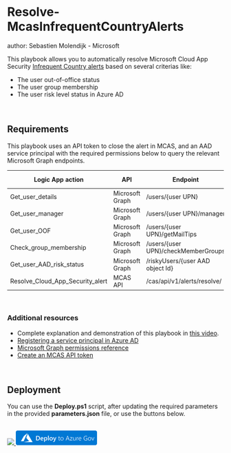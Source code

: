 # Resolve-McasInfrequentCountryAlerts
author: Sebastien Molendijk - Microsoft

This playbook allows you to automatically resolve Microsoft Cloud App Security [Infrequent Country alerts](http://aka.ms/mcasinvestigationguide#activity-from-infrequent-country) based on several criterias like:

* The user out-of-office status
* The user group membership
* The user risk level status in Azure AD

<br>

## Requirements

This playbook uses an API token to close the alert in MCAS, and an AAD service principal with the required permissions below to query the relevant Microsoft Graph endpoints.

|Logic App action|API|Endpoint|AAD Required Permission|
|----------------|---|--------|-----------------------|
|Get_user_details|Microsoft Graph|/users/{user UPN}|User.Read.All|
|Get_user_manager|Microsoft Graph|/users/{user UPN}/manager|User.Read.All|
|Get_user_OOF|Microsoft Graph|/users/{user UPN}/getMailTips|Mail.Read|
|Check_group_membership|Microsoft Graph|/users/{user UPN}/checkMemberGroups|Directory.Read.All|
|Get_user_AAD_risk_status|Microsoft Graph|/riskyUsers/{user AAD object Id}|IdentityRiskyUser.Read.All|
|Resolve_Cloud_App_Security_alert|MCAS API|/cas/api/v1/alerts/resolve/||

<br>

### Additional resources

* Complete explanation and demonstration of this playbook in [this video](https://youtu.be/ql8x4rC6m9A).
* [Registering a service principal in Azure AD](https://docs.microsoft.com/azure/active-directory/develop/howto-create-service-principal-portal#register-an-application-with-azure-ad-and-create-a-service-principal)
* [Microsoft Graph permissions reference](https://docs.microsoft.com/graph/permissions-reference)
* [Create an MCAS API token](https://docs.microsoft.com/cloud-app-security/api-tokens)

<br>

## Deployment

You can use the **Deploy.ps1** script, after updating the required parameters in the provided **parameters.json** file, or use the buttons below.

<br>

<a href="https://portal.azure.com/#create/Microsoft.Template/uri/https%3A%2F%2Fraw.githubusercontent.com%2FAzure%2FAzure-Sentinel%2Fmaster%2FPlaybooks%2FResolve-McasInfrequentCountryAlerts%2Fazuredeploy.json" target="_blank">
    <img src="https://aka.ms/deploytoazurebutton"/>
</a>
<a href="https://portal.azure.us/#create/Microsoft.Template/uri/https%3A%2F%2Fraw.githubusercontent.com%2FAzure%2FAzure-Sentinel%2Fmaster%2FPlaybooks%2FResolve-McasInfrequentCountryAlerts%2Fazuredeploy.json" target="_blank">
<img src="https://raw.githubusercontent.com/Azure/azure-quickstart-templates/master/1-CONTRIBUTION-GUIDE/images/deploytoazuregov.png"/>
</a>
